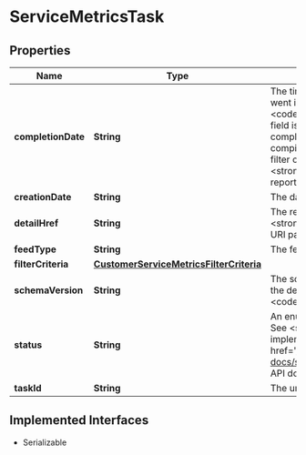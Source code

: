 

# ServiceMetricsTask

## Properties

Name | Type | Description | Notes
------------ | ------------- | ------------- | -------------
**completionDate** | **String** | The timestamp when the customer service metrics task went into the &lt;code&gt;COMPLETED&lt;/code&gt; or &lt;code&gt;COMPLETED_WITH_ERROR&lt;/code&gt; state. This field is only returned if the status is one of the two completed values. This state means that eBay has compiled the report for the seller based on the seller’s filter criteria, and the seller can run a &lt;strong&gt;getResultFile&lt;/strong&gt; call to download the report. |  [optional]
**creationDate** | **String** | The date the customer service metrics task was created. |  [optional]
**detailHref** | **String** | The relative &lt;strong&gt;getCustomerServiceMetricTask&lt;/strong&gt; call URI path to retrieve the corresponding task. |  [optional]
**feedType** | **String** | The feed type associated with the task. |  [optional]
**filterCriteria** | [**CustomerServiceMetricsFilterCriteria**](CustomerServiceMetricsFilterCriteria.md) |  |  [optional]
**schemaVersion** | **String** | The schema version number of the file format. If omitted, the default value is used. &lt;p&gt;&lt;b&gt;Default value: &lt;/b&gt;&lt;code&gt;1.0&lt;/code&gt;&lt;p&gt; |  [optional]
**status** | **String** | An enumeration value that indicates the state of the task. See &lt;strong&gt;FeedStatusEnum&lt;/strong&gt; for values. For implementation help, refer to &lt;a href&#x3D;&#39;https://developer.ebay.com/api-docs/sell/feed/types/api:FeedStatusEnum&#39;&gt;eBay API documentation&lt;/a&gt; |  [optional]
**taskId** | **String** | The unique eBay-assigned ID of the task. |  [optional]


## Implemented Interfaces

* Serializable


